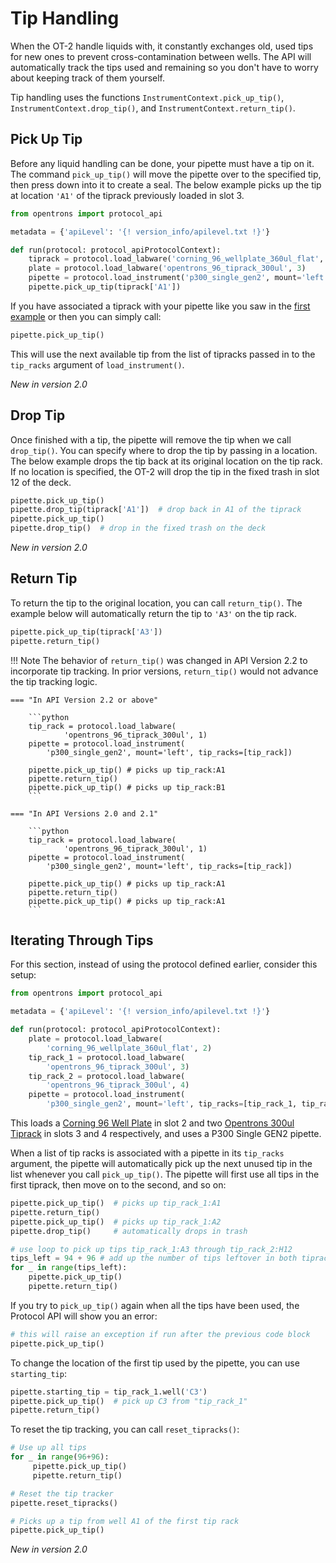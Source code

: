 # Tip Handling

When the OT-2 handle liquids with, it constantly exchanges old, used
tips for new ones to prevent cross-contamination between wells. The API 
will automatically track the tips used and remaining so you don't have to 
worry about keeping track of them yourself.

Tip handling uses the functions
`InstrumentContext.pick_up_tip()`,
`InstrumentContext.drop_tip()`, and
`InstrumentContext.return_tip()`.

## Pick Up Tip

Before any liquid handling can be done, your pipette must have a tip on
it. The command `pick_up_tip()` will move the pipette over to the specified tip, then press
down into it to create a seal. The below example picks up the tip
at location `'A1'` of the tiprack previously loaded in slot 3.

``` python hl_lines="9"
from opentrons import protocol_api

metadata = {'apiLevel': '{! version_info/apilevel.txt !}'}

def run(protocol: protocol_apiProtocolContext):
    tiprack = protocol.load_labware('corning_96_wellplate_360ul_flat', 2)
    plate = protocol.load_labware('opentrons_96_tiprack_300ul', 3)
    pipette = protocol.load_instrument('p300_single_gen2', mount='left')
    pipette.pick_up_tip(tiprack['A1'])
```

If you have associated a tiprack with your pipette like you saw in the
[first example](../get_started.md) or then you can simply call:

``` python
pipette.pick_up_tip()
```

This will use the next available tip from the list of tipracks passed in
to the `tip_racks` argument of
`load_instrument()`.

_New in version 2.0_

## Drop Tip

Once finished with a tip, the pipette will remove the tip when we call
`drop_tip()`. You can
specify where to drop the tip by passing in a location. The below
example drops the tip back at its original location on the tip rack. If
no location is specified, the OT-2 will drop the tip in the fixed trash
in slot 12 of the deck.

```python
pipette.pick_up_tip()
pipette.drop_tip(tiprack['A1'])  # drop back in A1 of the tiprack
pipette.pick_up_tip()
pipette.drop_tip()  # drop in the fixed trash on the deck
```

_New in version 2.0_

## Return Tip

To return the tip to the original location, you can call
`return_tip()`. The example below will automatically return 
the tip to `'A3'` on the tip rack.

```python
pipette.pick_up_tip(tiprack['A3'])
pipette.return_tip()
```
!!! Note
    The behavior of `return_tip()` was changed in API Version 2.2 
    to incorporate tip tracking. In prior versions, `return_tip()` 
    would not advance the tip tracking logic.
    
    === "In API Version 2.2 or above"

        ```python
        tip_rack = protocol.load_labware(
                'opentrons_96_tiprack_300ul', 1)
        pipette = protocol.load_instrument(
            'p300_single_gen2', mount='left', tip_racks=[tip_rack])

        pipette.pick_up_tip() # picks up tip_rack:A1
        pipette.return_tip()
        pipette.pick_up_tip() # picks up tip_rack:B1
        ```

    === "In API Versions 2.0 and 2.1"

        ```python
        tip_rack = protocol.load_labware(
                'opentrons_96_tiprack_300ul', 1)
        pipette = protocol.load_instrument(
            'p300_single_gen2', mount='left', tip_racks=[tip_rack])

        pipette.pick_up_tip() # picks up tip_rack:A1
        pipette.return_tip()
        pipette.pick_up_tip() # picks up tip_rack:A1
        ```

## Iterating Through Tips

For this section, instead of using the protocol defined earlier, consider
this setup:

```python
from opentrons import protocol_api

metadata = {'apiLevel': '{! version_info/apilevel.txt !}'}

def run(protocol: protocol_apiProtocolContext):
    plate = protocol.load_labware(
        'corning_96_wellplate_360ul_flat', 2)
    tip_rack_1 = protocol.load_labware(
        'opentrons_96_tiprack_300ul', 3)
    tip_rack_2 = protocol.load_labware(
        'opentrons_96_tiprack_300ul', 4)
    pipette = protocol.load_instrument(
        'p300_single_gen2', mount='left', tip_racks=[tip_rack_1, tip_rack_2])
```

This loads a [Corning 96 Well
Plate](https://labware.opentrons.com/corning_96_wellplate_360ul_flat) in
slot 2 and two [Opentrons 300ul
Tiprack](https://labware.opentrons.com/opentrons_96_tiprack_300ul) in
slots 3 and 4 respectively, and uses a P300 Single GEN2 pipette.

When a list of tip racks is associated with a pipette in its `tip_racks`
argument, the pipette will automatically pick up the next unused tip in
the list whenever you call `pick_up_tip()`. The
pipette will first use all tips in the first tiprack, then move on to
the second, and so on:

```python
pipette.pick_up_tip()  # picks up tip_rack_1:A1
pipette.return_tip()
pipette.pick_up_tip()  # picks up tip_rack_1:A2
pipette.drop_tip()     # automatically drops in trash

# use loop to pick up tips tip_rack_1:A3 through tip_rack_2:H12
tips_left = 94 + 96 # add up the number of tips leftover in both tipracks
for _ in range(tips_left):
    pipette.pick_up_tip()
    pipette.return_tip()
```

If you try to `pick_up_tip()` again when all the tips have been used, the Protocol API
will show you an error:

```python
# this will raise an exception if run after the previous code block
pipette.pick_up_tip()
```

To change the location of the first tip used by the pipette, you can use
`starting_tip`:

```python
pipette.starting_tip = tip_rack_1.well('C3')
pipette.pick_up_tip()  # pick up C3 from "tip_rack_1"
pipette.return_tip()
```

To reset the tip tracking, you can call
`reset_tipracks()`:

```python
# Use up all tips
for _ in range(96+96):
     pipette.pick_up_tip()
     pipette.return_tip()

# Reset the tip tracker
pipette.reset_tipracks()

# Picks up a tip from well A1 of the first tip rack
pipette.pick_up_tip()
```

_New in version 2.0_